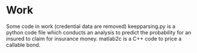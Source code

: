# Work
Some code in work (credential data are removed)
keepparsing.py is a python code file which conducts an analysis to predict the probability for an insured 
to claim for insurance money.
matlab2c is a C++ code to price a callable bond.
